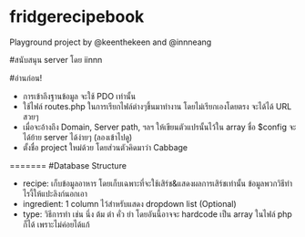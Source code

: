 # fridgerecipebook
Playground project by @keenthekeen and @innneang

#สนับสนุน server โดย iinnn

#อ่านก่อน!
- การเข้าถึงฐานข้อมูล จะใช้ PDO เท่านั้น
- ใช้ไฟล์ routes.php ในการเรียกไฟล์ต่างๆขึ้นมาทำงาน โดยไม่เรียกเองโดยตรง จะได้ได้ URL สวยๆ
- เมื่อจะอ้างถึง Domain, Server path, ฯลฯ ให้เขียนตัวแปรนั้นไว้ใน array ชื่อ $config จะได้ย้าย server ได้ง่ายๆ (ลองเข้าไปดู)
- ตั้งชื่อ project ใหม่ด้วย โดยส่วนตัวคิดมาว่า Cabbage

=======
#Database Structure
- recipe: เก็บข้อมูลอาหาร โดยเก็บเฉพาะที่จะใช้เสิร์ช&แสดงผลการเสิร์ชเท่านั้น ข้อมูลพวกวิธีทำไรงี้ให้แปะลิงก์นอกเอา
- ingredient: 1 column ไว้สำหรับแสดง dropdown list (Optional)
- type: วิธีการทำ เช่น นึ่ง ต้ม ตำ คั่ว ยำ โดยอันนี้อาจจะ hardcode เป็น array ในไฟล์ php ก็ได้ เพราะไม่ค่อยได้แก้
